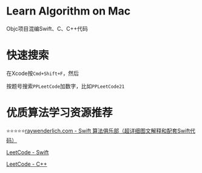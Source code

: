 # Learn Algorithm on Mac

Objc项目混编Swift、C、C++代码


# 快速搜索

在Xcode按`Cmd+Shift+F`，然后

按题号搜索`PPLeetCode`加数字，比如`PPLeetCode21`



# 优质算法学习资源推荐

⭐️⭐️⭐️⭐️⭐️[raywenderlich.com - Swift 算法俱乐部（超详细图文解释和配套Swift代码）](https://github.com/raywenderlich/swift-algorithm-club)

[LeetCode - Swift](https://github.com/soapyigu/LeetCode-Swift#data-structures)

[LeetCode - C++](https://github.com/LeoSirius/leetcode_solutions)

